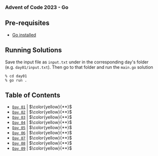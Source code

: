 ### Advent of Code 2023 - Go

## Pre-requisites
 - [Go installed](https://go.dev/)

## Running Solutions

Save the input file as `input.txt` under in the corresponding day's folder (e.g. `day01/input.txt`).
Then go to that folder and run the `main.go` solution

    % cd day01
    % go run .

## Table of Contents

- [`Day 01`](day01/main.go) | $\color{yellow}{**}$
- [`Day 02`](day02/main.go) | $\color{yellow}{**}$
- [`Day 03`](day03/main.go) | $\color{yellow}{**}$
- [`Day 04`](day04/main.go) | $\color{yellow}{**}$
- [`Day 05`](day05/main.go) | $\color{yellow}{**}$
- [`Day 06`](day06/main.go) | $\color{yellow}{**}$
- [`Day 07`](day07/main.go) | $\color{yellow}{**}$
- [`Day 08`](day08/main.go) | $\color{yellow}{**}$
- [`Day 09`](day09/main.go) | $\color{yellow}{**}$
